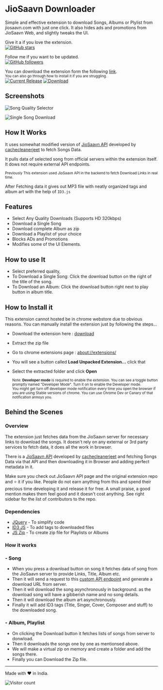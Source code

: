 # JioSaavn Downloader

Simple and effective extension to download Songs, Albums or Plylist from jiosaavn.com with just one click. It also hides ads and promotions from JioSaavn Web, and slightly tweaks the UI.

Give it a if you love the extension.\
[![GitHub stars](https://img.shields.io/github/stars/GrayGalaxy/JioSaavn-Downloader.svg?style=for-the-badge&logo=github&label=Star)](https://github.com/GrayGalaxy/JioSaavn-Downloader "Star it")

Follow me if you want to be updated.\
[![GitHub followers](https://img.shields.io/github/followers/GrayGalaxy.svg?style=for-the-badge&logo=github&label=Followers "Followers")][profile]

You can download the extension form the following [link][download].\
<small>You can also go through how to install it if you are struggling.</small>\
[![Current Release](https://img.shields.io/github/release/GrayGalaxy/jiosaavn-downloader?style=for-the-badge "Download Current Release")][download]
[![Download](https://img.shields.io/github/downloads/GrayGalaxy/jiosaavn-downloader/total?style=for-the-badge "Go to Release Page")][release]

## Screenshots

![Song Quality Selector](https://i.ibb.co/XWfJZGZ/1.jpg)

![Single Song Download](https://i.ibb.co/bQ1qVZb/1.jpg)

## How It Works

It uses somewhat modified version of [JioSaavn API](https://github.com/cachecleanerjeet/JiosaavnAPI) developed by [cachecleanerjeet](https://github.com/cachecleanerjeet) to fetch Songs Data.

It pulls data of selected song from official servers within the extension itself. It dows not require external API endpoints.

<small>Previously This extension used JioSaavn API in the backend to fetch Download Links in real time.</small>

After Fetching data it gives out MP3 file with neatly organized tags and album art with the help of `ID3.js`

## Features

- Select Any Quality Downloads (Supports HD 320kbps)
- Download a Single Song
- Download complete Album as zip
- Download a Playlist of your choice
- Blocks ADs and Promotions
- Modifies some of the UI Elements.

## How to use It

- Select preferred quality,
- To Download a Single Song: Click the download button on the right of the title of the song.
- To Download an Album: Click the download button right next to play button in album title.

## How to Install it

This extension cannot hosted be in chrome webstore due to obvious reasons. You can manually install the extension just by following the steps...

- Download the extension here : [download][download]
- Extract the zip file
- Go to chrome extensions page : [about://extensions/](about://extensions/ " ")
- You will see a button called **Load Unpacked Extension...** click that
- Select the extracted folder and click **Open**

  <small>
  Note: <strong>Developer mode</strong> is required to enable the extension. You can see a toggle button promptly named "Developer Mode". Turn it on to enable the Developer mode.<br>
  You might get turn off developer mode notification every time you open the browser if you are using Stable versions of chrome. You can use Chrome Dev or Canary of that notification annoys you.
  </small>

## Behind the Scenes

### Overview

The extension just fetches data from the JioSaavn server for necessary links to download the songs. It doesn't rely on any external or 3rd party services to fetch data, it does all the work in browser.

There is a [JioSaavn API][a1] developed by [cachecleanerjeet][a2] and fetching Songs Data via that API and then downloading it in Browser and adding perfect metadata in it.

Make sure you check out JioSaavn API page and the original extension repo and :star: it if you like. People do not earn anything from this and spend their precious time developing it and release it for free. A small praise, a good mention makes them feel good and it doesn't cost anything. See right sidebar for the list of contributors to the repo.

### Dependencies

- [JQuery][d1] - To simplify code
- [ID3 JS][d2] - To add tags to downloaded files
- [JS Zip][d3] - To create zip file for Playlists or Albums

### How it works

### - Song

- When you press a download button on song it fetches data of song from the JioSaavn server to provide Links, Title, Album etc.
- Then it will send a request to this [custom API endpoint][a3] and generate a download URL from server.
- Then it will download the song asynchronously in background. as the download song will have a gibberish name and no song details.
- Then it will download the album art asynchronously.
- Finally it will add ID3 tags (Title, Singer, Cover, Composer and stuff) to the downloaded song.

### - Album, Playlist

- On clicking the Download button it fetches lists of songs from server to donwload.
- Then it downloads the songs one by one as mentionsed above.
- We will make a virtual zip on memory and create a folder and add the songs there.
- Finally you can Download the Zip file.

---

Made with :heart: in India.

![Visitor count](https://shields-io-visitor-counter.herokuapp.com/badge?page=GrayGalaxy.jiosaavn-downloader&style=for-the-badge&labelColor=000000&logo=GitHub&logoColor=FFFFFF&color=0d7e9b)

[release]: https://github.com/GrayGalaxy/JioSaavn-Downloader/releases " "
[download]: https://github.com/GrayGalaxy/jiosaavn-downloader/releases/latest " "
[profile]: https://github.com/GrayGalaxy
[a1]: https://github.com/cachecleanerjeet/JiosaavnAPI
[a2]: https://github.com/cachecleanerjeet/
[a3]: https://corsdisabledsong.tuhinwin.workers.dev/
[d1]: https://github.com/jquery/jquery
[d2]: https://github.com/aadsm/JavaScript-ID3-Reader
[d3]: https://github.com/Stuk/jszip
